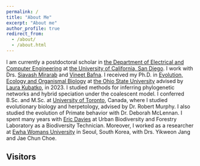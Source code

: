 ```yaml
---
permalink: /
title: "About Me"
excerpt: "About me"
author_profile: true
redirect_from: 
  - /about/
  - /about.html
---
```


<p>I am currently a postdoctoral scholar in <a href="https://ece.ucsd.edu">the Department of Electrical and Computer Engineering</a> at <a href="https://ucsd.edu">the University of California, San Diego</a>. I work with Drs.  <a href="http://eceweb.ucsd.edu/~smirarab/">Siavash Mirarab</a> and  <a href="http://proteomics.ucsd.edu/vbafna/">Vineet Bafna</a>. I received my Ph.D. in <a href="https://eeob.osu.edu">Evolution, Ecology and Organismal Biology</a> at <a href="https://www.osu.edu">the Ohio State University</a> advised by <a href="https://www.asc.ohio-state.edu/kubatko.2/">Laura Kubatko</a>, in 2023. I studied methods for inferring phylogenetic networks and hybrid speciation under the coalescent model. I conferred B.Sc. and M.Sc. at <a href="https://www.utoronto.ca">University of Toronto</a>, Canada, where I studied evolutionary biology and herpetology, advised by Dr. Robert Murphy. I also studied the evolution of Primate behavior with Dr. Deborah McLennan. I spent many years with <a href="http://ericdavies.ca">Eric Davies</a> at Urban Biodiversity and Forestry Laboratory as a Biodiversity Technician. Moreover, I worked as a researcher at <a href="http://www.ewha.ac.kr">Ewha Womans University</a> in Seoul, South Korea, with Drs. Yikweon Jang and Jae Chun Choe.</p>


## Visitors

<p style="text-align:left"><script type="text/javascript" src="//rf.revolvermaps.com/0/0/6.js?i=5f7qb9psyf3&amp;m=2&amp;c=ff0000&amp;cr1=ffffff&amp;f=arial&amp;l=1&amp;s=300" async="async"></script> </p> 
